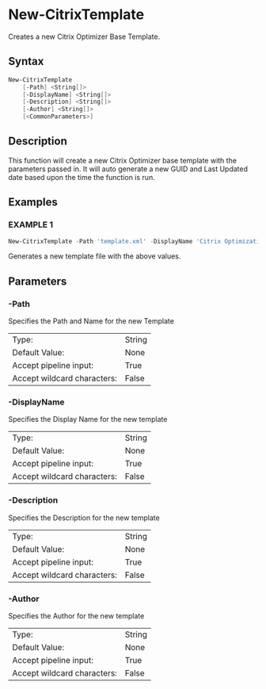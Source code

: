 # New-CitrixTemplate

Creates a new Citrix Optimizer Base Template.

## Syntax

```PowerShell
New-CitrixTemplate
    [-Path] <String[]>
    [-DisplayName] <String[]>
    [-Description] <String[]>
    [-Author] <String[]>
    [<CommonParameters>]
```
## Description

This function will create a new Citrix Optimizer base template with the parameters passed in. It will auto generate a new GUID and Last Updated date based upon the time the function is run.

## Examples

### EXAMPLE 1

```PowerShell
New-CitrixTemplate -Path 'template.xml' -DisplayName 'Citrix Optimization Template' -Description 'This is a new Citrix Optimization template' -Author 'Dave Brett'
```

Generates a new template file with the above values.

## Parameters

### -Path

Specifies the Path and Name for the new Template

|  | |
|---|---|
| Type:    | String |
| Default Value: | None |
| Accept pipeline input: | True |
| Accept wildcard characters: | False |

### -DisplayName

Specifies the Display Name for the new template

|  | |
|---|---|
| Type:    | String |
| Default Value: | None |
| Accept pipeline input: | True |
| Accept wildcard characters: | False |

### -Description

Specifies the Description for the new template

|  | |
|---|---|
| Type:    | String |
| Default Value: | None |
| Accept pipeline input: | True |
| Accept wildcard characters: | False |

### -Author

Specifies the Author for the new template

|  | |
|---|---|
| Type:    | String |
| Default Value: | None |
| Accept pipeline input: | True |
| Accept wildcard characters: | False |
